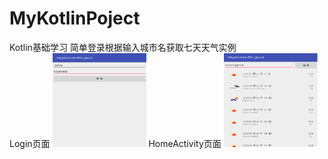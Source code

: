 # MyKotlinPoject
Kotlin基础学习
简单登录根据输入城市名获取七天天气实例</br>
Login页面
<img width="150" height="150" src="https://github.com/LFMyGitHub/MyKotlinPoject/blob/master/app/src/main/res/mipmap-mdpi/login.png"/>
HomeActivity页面
<img width="150" height="150" src="https://github.com/LFMyGitHub/MyKotlinPoject/blob/master/app/src/main/res/mipmap-mdpi/weather_inquiries.png"/>
